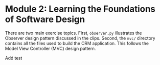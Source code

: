 # Module 2: Learning the Foundations of Software Design
There are two main exercise topics. First, `observer.py` illustrates the
Observer design pattern discussed in the clips. Second, the `mvc/`
directory contains all the files used to build the CRM application.
This follows the Model View Controller (MVC) design pattern.


Add test